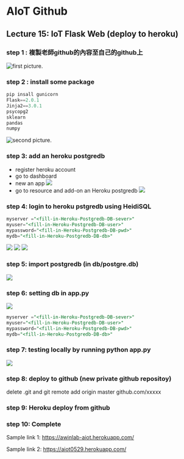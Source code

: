 # AIoT Github

## Lecture 15: IoT Flask Web (deploy to heroku)

### step 1 : 複製老師github的內容至自己的github上
![first picture.](/static/step1.png)
### step 2 : install some package


```python
pip insall gunicorn   
Flask==2.0.1 
Jinja2==3.0.1 
psycopg2 
sklearn 
pandas  
numpy 
```
![second picture.](/static/step2.png)

### step 3: add an heroku postgredb

* register heroku account
* go to dashboard
* new an app
![](/static/step3_1.png)
* go to resource and add-on an Heroku postgredb
![](/static/step.png)

### step 4: login to heroku pstgredb using HeidiSQL


```sql
myserver ="<fill-in-Heroku-Postgredb-DB-sever>"
myuser="<fill-in-Heroku-Postgredb-DB-user>"
mypassword="<fill-in-Heroku-Postgredb-DB-pwd>"
mydb="<fill-in-Heroku-Postgredb-DB-db>"

```
![](/static/step4_1.png)
![](/static/step4_2.png)
![](/static/step4_3.png)
### step 5: import postgredb (in db/postgre.db)

![](/static/step5.png)
### step 6: setting db in app.py

![](/static/step6.png)
```sql
myserver ="<fill-in-Heroku-Postgredb-DB-sever>"
myuser="<fill-in-Heroku-Postgredb-DB-user>"
mypassword="<fill-in-Heroku-Postgredb-DB-pwd>"
mydb="<fill-in-Heroku-Postgredb-DB-db>"

```
### step 7: testing locally by running python app.py
![](/static/step7.png)
### step 8: deploy to github (new private github repositoy)

delete .git and git remote add origin master github.com/xxxxx


### step 9: Heroku deploy from github

### step 10: Complete

Sample link 1:
https://awinlab-aiot.herokuapp.com/

Sample link 2: 
https://aiot0529.herokuapp.com/





